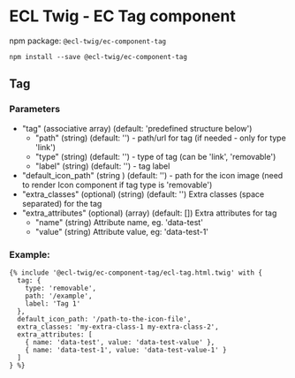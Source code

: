 # ECL Twig - EC Tag component

npm package: `@ecl-twig/ec-component-tag`

```shell
npm install --save @ecl-twig/ec-component-tag
```

## Tag

### Parameters

- "tag" (associative array) (default: 'predefined structure below')
  - "path" (string) (default: '') - path/url for tag (if needed - only for type 'link')
  - "type" (string) (default: '') - type of tag (can be 'link', 'removable')
  - "label" (string) (default: '') - tag label
- "default_icon_path" (string ) (default: '') - path for the icon image (need to render Icon component if tag type is 'removable')
- "extra_classes" (optional) (string) (default: '') Extra classes (space separated) for the tag
- "extra_attributes" (optional) (array) (default: []) Extra attributes for tag
  - "name" (string) Attribute name, eg. 'data-test'
  - "value" (string) Attribute value, eg: 'data-test-1'

### Example:

<!-- prettier-ignore -->
```twig
{% include '@ecl-twig/ec-component-tag/ecl-tag.html.twig' with { 
  tag: { 
    type: 'removable', 
    path: '/example', 
    label: 'Tag 1' 
  }, 
  default_icon_path: '/path-to-the-icon-file', 
  extra_classes: 'my-extra-class-1 my-extra-class-2', 
  extra_attributes: [ 
    { name: 'data-test', value: 'data-test-value' }, 
    { name: 'data-test-1', value: 'data-test-value-1' } 
  ] 
} %}
```
